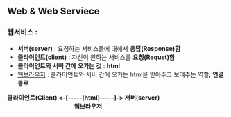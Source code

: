 ## Web & Web Serviece

### 웹서비스 : 
  - <strong>서버(server)</strong> : 요청하는 서비스들에 대해서 <strong>응답(Response)함</strong>
  - <strong>클라이언트(client)</strong> :  자신이 원하는 서비스를 <strong>요청(Requst)함</strong>
  - <strong>클라이언트와 서버 간에 오가는 것</strong> : <strong>html</strong>
  - <u>웹브라우저</u> : 클라이언트와 서버 간에 오가는 html을 받아주고 보여주는 역할, <strong>연결 통로</strong>

  <strong>클라이언트(Client)  <-[-----(html)-----]-> 서버(server)</strong>
  <br><strong>                      웹브라우저</strong>
